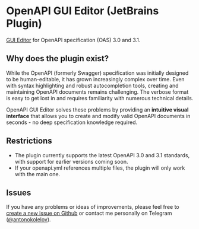 OpenAPI GUI Editor (JetBrains Plugin)
========================

<!-- Plugin description -->
[GUI Editor](https://plugins.jetbrains.com/plugin/27118-openapi-gui-editor) for OpenAPI specification (OAS) 3.0 and 3.1.

## Why does the plugin exist?

While the OpenAPI (formerly Swagger) specification was initially designed to be human-editable, it has grown increasingly complex over time. Even with syntax highlighting and robust autocompletion tools, creating and maintaining OpenAPI documents remains challenging. The verbose format is easy to get lost in and requires familiarity with numerous technical details.

OpenAPI GUI Editor solves these problems by providing an **intuitive visual interface** that allows you to create and modify valid OpenAPI documents in seconds - no deep specification knowledge required.
## Restrictions
- The plugin currently supports the latest OpenAPI 3.0 and 3.1 standards, with support for earlier versions coming soon.
- If your openapi.yml references multiple files, the plugin will only work with the main one.
## Issues
If you have any problems or ideas of improvements, please feel free to [create a new issue on Github](https://github.com/anton-okolelov/openapi-gui-editor-plugin/issues) or contact me personally on Telegram ([@antonokolelov](https://t.me/antonokolelov)).
<!-- Plugin description end -->
